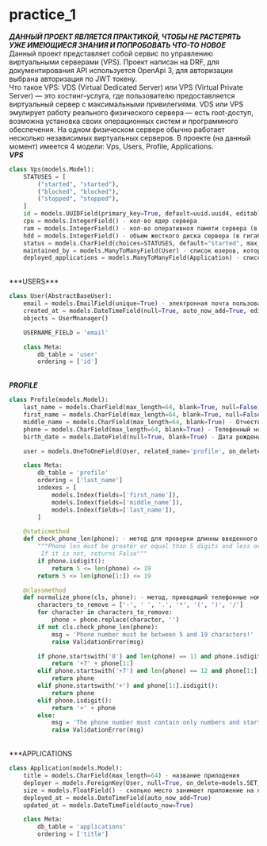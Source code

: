 # practice_1
***ДАННЫЙ ПРОЕКТ ЯВЛЯЕТСЯ ПРАКТИКОЙ, ЧТОБЫ НЕ РАСТЕРЯТЬ УЖЕ ИМЕЮЩИЕСЯ ЗНАНИЯ И ПОПРОБОВАТЬ ЧТО-ТО НОВОЕ***<br />
Данный проект представляет собой сервис по управлению виртуальными серверами (VPS). Проект написан на DRF, для документирования API используется OpenApi 3,
для авторизации выбрана авторизация по JWT токену.
<br />Что такое VPS:
VDS (Virtual Dedicated Server) или VPS (Virtual Private Server) — это хостинг-услуга, где пользователю предоставляется виртуальный сервер 
с максимальными привилегиями. VDS или VPS эмулирует работу реального физического сервера — есть root-доступ, возможна установка своих операционных
систем и программного обеспечения. На одном физическом сервере обычно работает несколько независимых виртуальных серверов.
В проекте (на данный момент) имеется 4 модели: Vps, Users, Profile, Applications.<br />
***VPS***<br />
        
```python
class Vps(models.Model):
    STATUSES = [
        ("started", "started"),
        ("blocked", "blocked"),
        ("stopped", "stopped"),
    ]
    id = models.UUIDField(primary_key=True, default=uuid.uuid4, editable=False)
    cpu = models.IntegerField() - кол-во ядер сервера
    ram = models.IntegerField() - кол-во оперативноя памяти сервера (в гигабайтах)
    hdd = models.IntegerField() - объем жесткого диска сервера (в гигабайтах)
    status = models.CharField(choices=STATUSES, default="started", max_length=7) - статус сервера (Возможные статусы указаны в STATUSES)
    maintained_by = models.ManyToManyField(User) - список юзеров, которые занимаются администрированием сервера
    deployed_applications = models.ManyToManyField(Application) - список приложений (программ), развернутых на сервере
```
        
<br />
***USERS***<br />
        
```python
class User(AbstractBaseUser):
    email = models.EmailField(unique=True) - электронная почта пользователя, используется для авторизации в системе
    created_at = models.DateTimeField(null=True, auto_now_add=True, editable=False)
    objects = UserMnanager()

    USERNAME_FIELD = 'email'

    class Meta:
        db_table = 'user'
        ordering = ['id']
```
        
<br />***PROFILE***<br />
        
```python
class Profile(models.Model):
    last_name = models.CharField(max_length=64, blank=True, null=False) - Фамилия пользователя
    first_name = models.CharField(max_length=64, blank=True, null=False) - Имя пользователя
    middle_name = models.CharField(max_length=64, blank=True) - Отчество пользователя
    phone = models.CharField(max_length=64, blank=True) - Телефонный номер пользователя
    birth_date = models.DateField(null=True, blank=True) - Дата рождения пользователя

    user = models.OneToOneField(User, related_name='profile', on_delete=models.CASCADE, primary_key=True) - юзер, которому принадлежит данный профиль

    class Meta:
        db_table = 'profile'
        ordering = ['last_name']
        indexes = [
            models.Index(fields=['first_name']),
            models.Index(fields=['middle_name']),
            models.Index(fields=['last_name']),
        ]

    @staticmethod
    def check_phone_len(phone): - метод для проверки длинны введенного телефонного номера
        """Phone len must be greater or equal than 5 digits and less or equal than 19.
         If it is not, returns False"""
        if phone.isdigit():
            return 5 <= len(phone) <= 19
        return 5 <= len(phone[1:]) <= 19

    @classmethod
    def normalize_phone(cls, phone): - метод, приводящий телефонные номера под стандарт РФ
        characters_to_remove = ['-', ' ', '.', '*', '(', ')', '/']
        for character in characters_to_remove:
            phone = phone.replace(character, '')
        if not cls.check_phone_len(phone):
            msg = 'Phone number must be between 5 and 19 characters!'
            raise ValidationError(msg)

        if phone.startswith('8') and len(phone) == 11 and phone.isdigit():
            return '+7' + phone[1:]
        elif phone.startswith('+7') and len(phone) == 12 and phone[1:].isdigit():
            return phone
        elif phone.startswith('+') and phone[1:].isdigit():
            return phone
        elif phone.isdigit():
            return '+' + phone
        else:
            msg = 'The phone number must contain only numbers and start with a plus sign!'
            raise ValidationError(msg)
```
        
<br />***APPLICATIONS<br />
        
```python
class Application(models.Model):
    title = models.CharField(max_length=64) - название прилодения
    deployer = models.ForeignKey(User, null=True, on_delete=models.SET_NULL) - пользователь, который развернул приложение на сервере
    size = models.FloatField() - сколько место занимает приложение на жестком диске сервера (в мегабайтах)
    deployed_at = models.DateTimeField(auto_now_add=True)
    updated_at = models.DateTimeField(auto_now=True)

    class Meta:
        db_table = 'applications'
        ordering = ['title']
```
        
